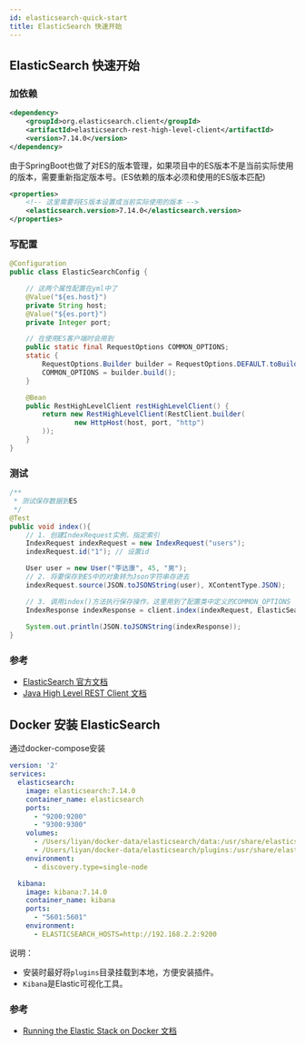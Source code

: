 ```yaml
---
id: elasticsearch-quick-start
title: ElasticSearch 快速开始
---
```


## ElasticSearch 快速开始

### 加依赖

```xml
<dependency>
    <groupId>org.elasticsearch.client</groupId>
    <artifactId>elasticsearch-rest-high-level-client</artifactId>
    <version>7.14.0</version>
</dependency>
```
由于SpringBoot也做了对ES的版本管理，如果项目中的ES版本不是当前实际使用的版本，需要重新指定版本号。(ES依赖的版本必须和使用的ES版本匹配)
```xml
<properties>
    <!-- 这里需要将ES版本设置成当前实际使用的版本 -->
    <elasticsearch.version>7.14.0</elasticsearch.version>
</properties>
```



### 写配置

```java
@Configuration
public class ElasticSearchConfig {

    // 这两个属性配置在yml中了
    @Value("${es.host}")
    private String host;
    @Value("${es.port}")
    private Integer port;

    // 在使用ES客户端时会用到
    public static final RequestOptions COMMON_OPTIONS;
    static {
        RequestOptions.Builder builder = RequestOptions.DEFAULT.toBuilder();
        COMMON_OPTIONS = builder.build();
    }

    @Bean
    public RestHighLevelClient restHighLevelClient() {
        return new RestHighLevelClient(RestClient.builder(
                new HttpHost(host, port, "http")
        ));
    }
}
```



### 测试

```java
/**
 * 测试保存数据到ES
 */
@Test
public void index(){
    // 1. 创建IndexRequest实例，指定索引
    IndexRequest indexRequest = new IndexRequest("users");
    indexRequest.id("1"); // 设置id

    User user = new User("李达康", 45, "男");
    // 2. 将要保存到ES中的对象转为Json字符串存进去
    indexRequest.source(JSON.toJSONString(user), XContentType.JSON);

    // 3. 调用index()方法执行保存操作，这里用到了配置类中定义的COMMON_OPTIONS
    IndexResponse indexResponse = client.index(indexRequest, ElasticSearchConfig.COMMON_OPTIONS);
    
    System.out.println(JSON.toJSONString(indexResponse));
}
```



### 参考

- [ElasticSearch 官方文档](https://www.elastic.co/guide/en/elasticsearch/reference/7.14/index.html)
- [Java High Level REST Client 文档](https://www.elastic.co/guide/en/elasticsearch/client/java-rest/current/java-rest-high.html)



## Docker 安装 ElasticSearch

通过docker-compose安装
```yaml
version: '2'
services:
  elasticsearch:
    image: elasticsearch:7.14.0
    container_name: elasticsearch
    ports:
      - "9200:9200"
      - "9300:9300"
    volumes:
      - /Users/liyan/docker-data/elasticsearch/data:/usr/share/elasticsearch/data
      - /Users/liyan/docker-data/elasticsearch/plugins:/usr/share/elasticsearch/plugins
    environment:
      - discovery.type=single-node

  kibana:
    image: kibana:7.14.0
    container_name: kibana
    ports:
      - "5601:5601"
    environment:
      - ELASTICSEARCH_HOSTS=http://192.168.2.2:9200
```
说明：
- 安装时最好将`plugins`目录挂载到本地，方便安装插件。
- `Kibana`是Elastic可视化工具。



### 参考

- [Running the Elastic Stack on Docker 文档](https://www.elastic.co/guide/en/elastic-stack-get-started/current/get-started-docker.html)